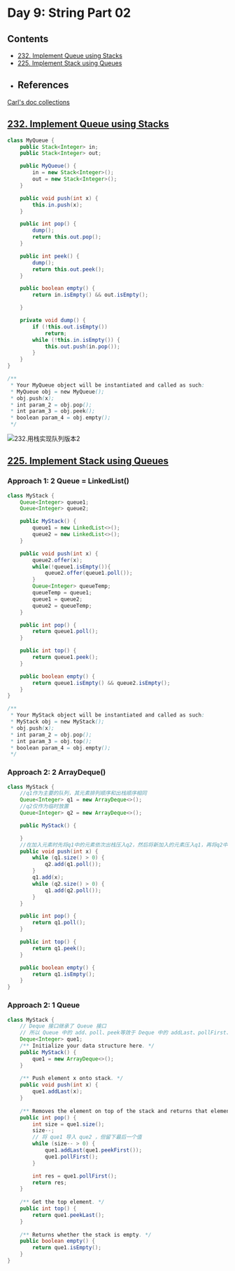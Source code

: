 # Day 9: String Part 02

## Contents

* [232. Implement Queue using Stacks](#232)
* [225. Implement Stack using Queues](#459)
* ## References

[Carl's doc collections](https://docs.qq.com/doc/DUGdsY2JFaFhDRVZH)

<a name="232"></a>

## [232. Implement Queue using Stacks](https://leetcode.com/problems/implement-queue-using-stacks/)

```java
class MyQueue {
    public Stack<Integer> in;
    public Stack<Integer> out;

    public MyQueue() {
        in = new Stack<Integer>();
        out = new Stack<Integer>();
    }

    public void push(int x) {
        this.in.push(x);
    }

    public int pop() {
        dump();
        return this.out.pop();
    }

    public int peek() {
        dump();
        return this.out.peek();
    }

    public boolean empty() {
        return in.isEmpty() && out.isEmpty();

    }

    private void dump() {
        if (!this.out.isEmpty())
            return;
        while (!this.in.isEmpty()) {
            this.out.push(in.pop());
        }
    }
}

/**
 * Your MyQueue object will be instantiated and called as such:
 * MyQueue obj = new MyQueue();
 * obj.push(x);
 * int param_2 = obj.pop();
 * int param_3 = obj.peek();
 * boolean param_4 = obj.empty();
 */
```

![232.用栈实现队列版本2](https://code-thinking.cdn.bcebos.com/gifs/232.%E7%94%A8%E6%A0%88%E5%AE%9E%E7%8E%B0%E9%98%9F%E5%88%97%E7%89%88%E6%9C%AC2.gif)

<a name="225"></a>

## [225. Implement Stack using Queues](https://leetcode.com/problems/implement-stack-using-queues/)

### Approach 1: 2 Queue = LinkedList()

```java
class MyStack {
    Queue<Integer> queue1;
    Queue<Integer> queue2;

    public MyStack() {
        queue1 = new LinkedList<>();
        queue2 = new LinkedList<>();
    }

    public void push(int x) {
        queue2.offer(x);
        while(!queue1.isEmpty()){
            queue2.offer(queue1.poll());
        }
        Queue<Integer> queueTemp;
        queueTemp = queue1;
        queue1 = queue2;
        queue2 = queueTemp;
    }

    public int pop() {
        return queue1.poll();
    }

    public int top() {
        return queue1.peek();
    }

    public boolean empty() {
        return queue1.isEmpty() && queue2.isEmpty();
    }
}

/**
 * Your MyStack object will be instantiated and called as such:
 * MyStack obj = new MyStack();
 * obj.push(x);
 * int param_2 = obj.pop();
 * int param_3 = obj.top();
 * boolean param_4 = obj.empty();
 */
```

### Approach 2: 2 ArrayDeque()

```java
class MyStack {
    //q1作为主要的队列，其元素排列顺序和出栈顺序相同
    Queue<Integer> q1 = new ArrayDeque<>();
    //q2仅作为临时放置
    Queue<Integer> q2 = new ArrayDeque<>();

    public MyStack() {

    }
    //在加入元素时先将q1中的元素依次出栈压入q2，然后将新加入的元素压入q1，再将q2中的元素依次出栈压入q1
    public void push(int x) {
        while (q1.size() > 0) {
            q2.add(q1.poll());
        }
        q1.add(x);
        while (q2.size() > 0) {
            q1.add(q2.poll());
        }
    }

    public int pop() {
        return q1.poll();
    }

    public int top() {
        return q1.peek();
    }

    public boolean empty() {
        return q1.isEmpty();
    }
}
```

### Approach 2: 1 Queue

```java
class MyStack {
    // Deque 接口继承了 Queue 接口
    // 所以 Queue 中的 add、poll、peek等效于 Deque 中的 addLast、pollFirst、peekFirst
    Deque<Integer> que1;
    /** Initialize your data structure here. */
    public MyStack() {
        que1 = new ArrayDeque<>();
    }
  
    /** Push element x onto stack. */
    public void push(int x) {
        que1.addLast(x);
    }
  
    /** Removes the element on top of the stack and returns that element. */
    public int pop() {
        int size = que1.size();
        size--;
        // 将 que1 导入 que2 ，但留下最后一个值
        while (size-- > 0) {
            que1.addLast(que1.peekFirst());
            que1.pollFirst();
        }

        int res = que1.pollFirst();
        return res;
    }
  
    /** Get the top element. */
    public int top() {
        return que1.peekLast();
    }
  
    /** Returns whether the stack is empty. */
    public boolean empty() {
        return que1.isEmpty();
    }
}
```
